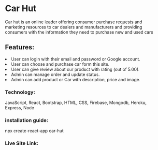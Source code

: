 # Car Hut
Car hut is an online leader offering consumer purchase requests and marketing resources to car dealers and manufacturers and providing consumers with the information they need to purchase new and used cars

## Features: 
<li>User can login with their email and password or Google account.</li>
<li>User can choose and purchase car form this site.</li>
<li>User can give review about our product with rating (out of 5.00).</li>
<li>Admin can manage order and update status.</li>
<li>Admin can add product or Car with description, price and image.</li>

### Technology:
JavaScript, React, Bootstrap, HTML, CSS, Firebase, Mongodb, Heroku, Express, Node

### installation guide:
npx create-react-app car-hut

### Live Site Link: 